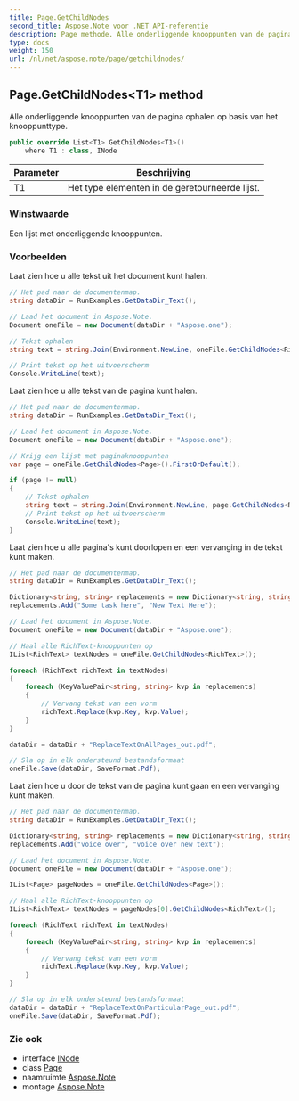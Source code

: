 ```yaml
---
title: Page.GetChildNodes
second_title: Aspose.Note voor .NET API-referentie
description: Page methode. Alle onderliggende knooppunten van de pagina ophalen op basis van het knooppunttype.
type: docs
weight: 150
url: /nl/net/aspose.note/page/getchildnodes/
---
```

## Page.GetChildNodes&lt;T1&gt; method

Alle onderliggende knooppunten van de pagina ophalen op basis van het knooppunttype.

```csharp
public override List<T1> GetChildNodes<T1>()
    where T1 : class, INode
```

| Parameter | Beschrijving |
| --- | --- |
| T1 | Het type elementen in de geretourneerde lijst. |

### Winstwaarde

Een lijst met onderliggende knooppunten.

### Voorbeelden

Laat zien hoe u alle tekst uit het document kunt halen.

```csharp
// Het pad naar de documentenmap.
string dataDir = RunExamples.GetDataDir_Text();

// Laad het document in Aspose.Note.
Document oneFile = new Document(dataDir + "Aspose.one");

// Tekst ophalen
string text = string.Join(Environment.NewLine, oneFile.GetChildNodes<RichText>().Select(e => e.Text)) + Environment.NewLine;

// Print tekst op het uitvoerscherm
Console.WriteLine(text);
```

Laat zien hoe u alle tekst van de pagina kunt halen.

```csharp
// Het pad naar de documentenmap.
string dataDir = RunExamples.GetDataDir_Text();

// Laad het document in Aspose.Note.
Document oneFile = new Document(dataDir + "Aspose.one");

// Krijg een lijst met paginaknooppunten
var page = oneFile.GetChildNodes<Page>().FirstOrDefault();

if (page != null)
{
    // Tekst ophalen
    string text = string.Join(Environment.NewLine, page.GetChildNodes<RichText>().Select(e => e.Text)) + Environment.NewLine;
    // Print tekst op het uitvoerscherm
    Console.WriteLine(text);
}
```

Laat zien hoe u alle pagina's kunt doorlopen en een vervanging in de tekst kunt maken.

```csharp
// Het pad naar de documentenmap.
string dataDir = RunExamples.GetDataDir_Text();

Dictionary<string, string> replacements = new Dictionary<string, string>();
replacements.Add("Some task here", "New Text Here");

// Laad het document in Aspose.Note.
Document oneFile = new Document(dataDir + "Aspose.one");

// Haal alle RichText-knooppunten op
IList<RichText> textNodes = oneFile.GetChildNodes<RichText>();

foreach (RichText richText in textNodes)
{
    foreach (KeyValuePair<string, string> kvp in replacements)
    {
        // Vervang tekst van een vorm
        richText.Replace(kvp.Key, kvp.Value);
    }
}

dataDir = dataDir + "ReplaceTextOnAllPages_out.pdf";

// Sla op in elk ondersteund bestandsformaat
oneFile.Save(dataDir, SaveFormat.Pdf);
```

Laat zien hoe u door de tekst van de pagina kunt gaan en een vervanging kunt maken.

```csharp
// Het pad naar de documentenmap.
string dataDir = RunExamples.GetDataDir_Text();

Dictionary<string, string> replacements = new Dictionary<string, string>();
replacements.Add("voice over", "voice over new text");

// Laad het document in Aspose.Note.
Document oneFile = new Document(dataDir + "Aspose.one");

IList<Page> pageNodes = oneFile.GetChildNodes<Page>();

// Haal alle RichText-knooppunten op
IList<RichText> textNodes = pageNodes[0].GetChildNodes<RichText>();

foreach (RichText richText in textNodes)
{
    foreach (KeyValuePair<string, string> kvp in replacements)
    {
        // Vervang tekst van een vorm
        richText.Replace(kvp.Key, kvp.Value);
    }
}

// Sla op in elk ondersteund bestandsformaat
dataDir = dataDir + "ReplaceTextOnParticularPage_out.pdf";
oneFile.Save(dataDir, SaveFormat.Pdf);
```

### Zie ook

* interface [INode](../../inode/)
* class [Page](../)
* naamruimte [Aspose.Note](../../page/)
* montage [Aspose.Note](../../../)



